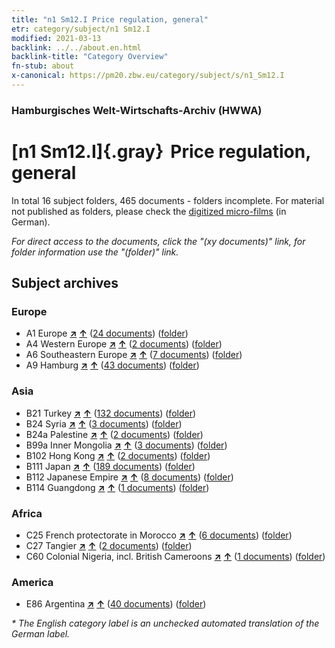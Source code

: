 ```yaml
---
title: "n1 Sm12.I Price regulation, general"
etr: category/subject/n1 Sm12.I
modified: 2021-03-13
backlink: ../../about.en.html
backlink-title: "Category Overview"
fn-stub: about
x-canonical: https://pm20.zbw.eu/category/subject/s/n1_Sm12.I
---
```


### Hamburgisches Welt-Wirtschafts-Archiv (HWWA)
# [n1 Sm12.I]{.gray}&#8201; Price regulation, general&#160; 





In total 16 subject folders, 465 documents - folders incomplete.
For material not published as folders, please check the [digitized micro-films](/film/h1_sh.de.html) (in German).

_For direct access to the documents, click the "(xy documents)" link, for folder information use the "(folder)" link._

## Subject archives



### Europe

- A1 Europe [**&nearr;**](../../../geo/i/140892/about.en.html "Europe (all folders)") [**&uarr;**](../../../geo/about.en.html#A1 "Country category system") (<a href="https://pm20.zbw.eu/dfgview/sh/140892,144942" title="about: Europe : Price regulation, general" target="_blank">24 documents</a>) ([folder](../../../../folder/sh/1408xx/140892/1449xx/144942/about.en.html))
- A4 Western Europe [**&nearr;**](../../../geo/i/140897/about.en.html "Western Europe (all folders)") [**&uarr;**](../../../geo/about.en.html#A4 "Country category system") (<a href="https://pm20.zbw.eu/dfgview/sh/140897,144942" title="about: Western Europe : Price regulation, general" target="_blank">2 documents</a>) ([folder](../../../../folder/sh/1408xx/140897/1449xx/144942/about.en.html))
- A6 Southeastern Europe [**&nearr;**](../../../geo/i/140900/about.en.html "Southeastern Europe (all folders)") [**&uarr;**](../../../geo/about.en.html#A6 "Country category system") (<a href="https://pm20.zbw.eu/dfgview/sh/140900,144942" title="about: Southeastern Europe : Price regulation, general" target="_blank">7 documents</a>) ([folder](../../../../folder/sh/1409xx/140900/1449xx/144942/about.en.html))
- A9 Hamburg [**&nearr;**](../../../geo/i/140905/about.en.html "Hamburg (all folders)") [**&uarr;**](../../../geo/about.en.html#A9 "Country category system") (<a href="https://pm20.zbw.eu/dfgview/sh/140905,144942" title="about: Hamburg : Price regulation, general" target="_blank">43 documents</a>) ([folder](../../../../folder/sh/1409xx/140905/1449xx/144942/about.en.html))

### Asia

- B21 Turkey [**&nearr;**](../../../geo/i/141111/about.en.html "Turkey (all folders)") [**&uarr;**](../../../geo/about.en.html#B21 "Country category system") (<a href="https://pm20.zbw.eu/dfgview/sh/141111,144942" title="about: Turkey : Price regulation, general" target="_blank">132 documents</a>) ([folder](../../../../folder/sh/1411xx/141111/1449xx/144942/about.en.html))
- B24 Syria [**&nearr;**](../../../geo/i/141114/about.en.html "Syria (all folders)") [**&uarr;**](../../../geo/about.en.html#B24 "Country category system") (<a href="https://pm20.zbw.eu/dfgview/sh/141114,144942" title="about: Syria : Price regulation, general" target="_blank">3 documents</a>) ([folder](../../../../folder/sh/1411xx/141114/1449xx/144942/about.en.html))
- B24a Palestine [**&nearr;**](../../../geo/i/141115/about.en.html "Palestine (all folders)") [**&uarr;**](../../../geo/about.en.html#B24a "Country category system") (<a href="https://pm20.zbw.eu/dfgview/sh/141115,144942" title="about: Palestine : Price regulation, general" target="_blank">2 documents</a>) ([folder](../../../../folder/sh/1411xx/141115/1449xx/144942/about.en.html))
- B99a Inner Mongolia [**&nearr;**](../../../geo/i/141264/about.en.html "Inner Mongolia (all folders)") [**&uarr;**](../../../geo/about.en.html#B99a "Country category system") (<a href="https://pm20.zbw.eu/dfgview/sh/141264,144942" title="about: Inner Mongolia : Price regulation, general" target="_blank">3 documents</a>) ([folder](../../../../folder/sh/1412xx/141264/1449xx/144942/about.en.html))
- B102 Hong Kong [**&nearr;**](../../../geo/i/141268/about.en.html "Hong Kong (all folders)") [**&uarr;**](../../../geo/about.en.html#B102 "Country category system") (<a href="https://pm20.zbw.eu/dfgview/sh/141268,144942" title="about: Hong Kong : Price regulation, general" target="_blank">2 documents</a>) ([folder](../../../../folder/sh/1412xx/141268/1449xx/144942/about.en.html))
- B111 Japan [**&nearr;**](../../../geo/i/141272/about.en.html "Japan (all folders)") [**&uarr;**](../../../geo/about.en.html#B111 "Country category system") (<a href="https://pm20.zbw.eu/dfgview/sh/141272,144942" title="about: Japan : Price regulation, general" target="_blank">189 documents</a>) ([folder](../../../../folder/sh/1412xx/141272/1449xx/144942/about.en.html))
- B112 Japanese Empire [**&nearr;**](../../../geo/i/141273/about.en.html "Japanese Empire (all folders)") [**&uarr;**](../../../geo/about.en.html#B112 "Country category system") (<a href="https://pm20.zbw.eu/dfgview/sh/141273,144942" title="about: Japanese Empire : Price regulation, general" target="_blank">8 documents</a>) ([folder](../../../../folder/sh/1412xx/141273/1449xx/144942/about.en.html))
- B114 Guangdong [**&nearr;**](../../../geo/i/141275/about.en.html "Guangdong (all folders)") [**&uarr;**](../../../geo/about.en.html#B114 "Country category system") (<a href="https://pm20.zbw.eu/dfgview/sh/141275,144942" title="about: Guangdong : Price regulation, general" target="_blank">1 documents</a>) ([folder](../../../../folder/sh/1412xx/141275/1449xx/144942/about.en.html))

### Africa

- C25 French protectorate in Morocco [**&nearr;**](../../../geo/i/141358/about.en.html "French protectorate in Morocco (all folders)") [**&uarr;**](../../../geo/about.en.html#C25 "Country category system") (<a href="https://pm20.zbw.eu/dfgview/sh/141358,144942" title="about: French protectorate in Morocco : Price regulation, general" target="_blank">6 documents</a>) ([folder](../../../../folder/sh/1413xx/141358/1449xx/144942/about.en.html))
- C27 Tangier [**&nearr;**](../../../geo/i/141360/about.en.html "Tangier (all folders)") [**&uarr;**](../../../geo/about.en.html#C27 "Country category system") (<a href="https://pm20.zbw.eu/dfgview/sh/141360,144942" title="about: Tangier : Price regulation, general" target="_blank">2 documents</a>) ([folder](../../../../folder/sh/1413xx/141360/1449xx/144942/about.en.html))
- C60 Colonial Nigeria, incl. British Cameroons [**&nearr;**](../../../geo/i/141409/about.en.html "Colonial Nigeria, incl. British Cameroons (all folders)") [**&uarr;**](../../../geo/about.en.html#C60 "Country category system") (<a href="https://pm20.zbw.eu/dfgview/sh/141409,144942" title="about: Colonial Nigeria, incl. British Cameroons : Price regulation, general" target="_blank">1 documents</a>) ([folder](../../../../folder/sh/1414xx/141409/1449xx/144942/about.en.html))

### America

- E86 Argentina [**&nearr;**](../../../geo/i/141692/about.en.html "Argentina (all folders)") [**&uarr;**](../../../geo/about.en.html#E86 "Country category system") (<a href="https://pm20.zbw.eu/dfgview/sh/141692,144942" title="about: Argentina : Price regulation, general" target="_blank">40 documents</a>) ([folder](../../../../folder/sh/1416xx/141692/1449xx/144942/about.en.html))


_* The English category label is an unchecked automated translation of the German label._

